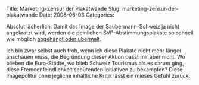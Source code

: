 Title: Marketing-Zensur der Plakatwände
Slug: marketing-zensur-der-plakatwande
Date: 2008-06-03
Categories:

Absolut lächerlich: Damit das Image der Saubermann-Schweiz ja nicht angekratzt wird, werden die peinlichen SVP-Abstimmungsplakate so schnell wie möglich [abgehängt oder übermalt](http://www.20min.ch/news/schweiz/story/13654382).

Ich bin zwar selbst auch froh, wenn ich diese Plakate nicht mehr länger anschauen muss, die Begründung dieser Aktion passt mir aber nicht. Wo blieben die Euro-Städte, wo blieb Schweiz Tourismus als es darum ging, diese Fremdenfeindlichkeit schürenden Initiativen zu bekämpfen? Diese Imagepolitur ohne jegliche inhaltliche Kritik lässt ein mieses Gefühl zurück.
